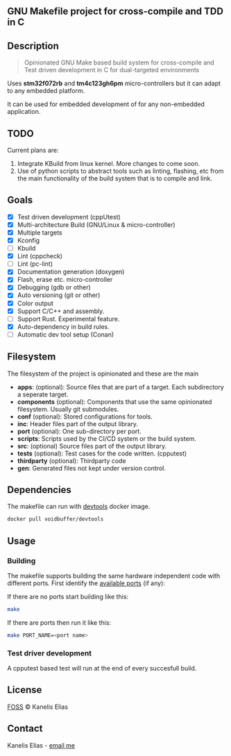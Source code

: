 ## GNU Makefile project for cross-compile and TDD in C

## Description

> Opinionated GNU Make based build system for cross-compile and Test driven development in C for
> dual-targeted environments

Uses **stm32f072rb** and **tm4c123gh6pm** micro-controllers but it can adapt to any
embedded platform.

It can be used for embedded development of for any non-embedded application.

## TODO

Current plans are:

1. Integrate KBuild from linux kernel. More changes to come soon.
2. Use of python scripts to abstract tools such as linting, flashing, etc from the main functionality of the build system that is to compile and link.

## Goals

- [x] Test driven development (cppUtest)
- [x] Multi-architecture Build (GNU/Linux & micro-controller)
- [x] Multiple targets
- [x] Kconfig
- [ ] Kbuild
- [x] Lint (cppcheck)
- [ ] Lint (pc-lint)
- [x] Documentation generation (doxygen)
- [x] Flash, erase etc. micro-controller
- [x] Debugging (gdb or other)
- [x] Auto versioning (git or other)
- [x] Color output
- [x] Support C/C++ and assembly.
- [ ] Support Rust. Experimental feature.
- [x] Auto-dependency in build rules.
- [ ] Automatic dev tool setup (Conan)

## Filesystem

The filesystem of the project is opinionated and these are the main

- **apps**: (optional): Source files that are part of a target. Each subdirectory a seperate target.
- **components** (optional): Components that use the same opinionated filesystem. Usually git submodules.
- **conf** (optional): Stored configurations for tools.
- **inc**: Header files part of the output library.
- **port** (optional): One sub-directory per port.
- **scripts**: Scripts used by the CI/CD system or the build system.
- **src**: (optional) Source files part of the output library.
- **tests** (optional): Test cases for the code written. (cpputest)
- **thirdparty** (optional): Thirdparty code
- **gen**: Generated files not kept under version control.

## Dependencies

The makefile can run with [devtools](https://hub.docker.com/r/voidbuffer/devtools) docker image.

```sh
docker pull voidbuffer/devtools
```

## Usage

### Building

The makefile supports building the same hardware independent code with different ports.
First identify the [available ports](port) (if any):

If there are no ports start building like this:

```sh
make
```

If there are ports then run it like this:

```sh
make PORT_NAME=<port name>
```

### Test driver development

A cpputest based test will run at the end of every succesfull build.

## License

[FOSS](LICENSE) © Kanelis Elias

## Contact

Kanelis Elias - [email me](mailto:e.kanelis@voidbuffer.com)
